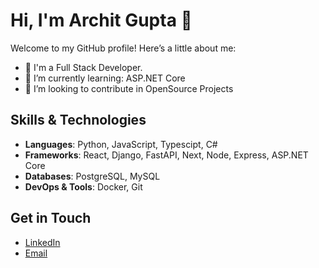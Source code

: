 

# Hi, I'm Archit Gupta 👋

Welcome to my GitHub profile! Here’s a little about me:

- 🔭 I'm a Full Stack Developer.
- 🌱 I’m currently learning: ASP.NET Core
- 👯 I’m looking to contribute in OpenSource Projects


## Skills & Technologies

- **Languages**: Python, JavaScript, Typescipt, C#
- **Frameworks**: React, Django, FastAPI, Next, Node, Express, ASP.NET Core
- **Databases**: PostgreSQL, MySQL
- **DevOps & Tools**: Docker, Git

## Get in Touch
- [LinkedIn](https://linkedin.com/in/architgupta07)
- [Email](mailto:architgupta.rke@gmail.com)

